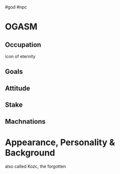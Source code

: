 #god #npc 
# OGASM
## Occupation
icon of eternity
## Goals

## Attitude

## Stake

## Machnations

# Appearance, Personality & Background
also called Kozc, the forgotten